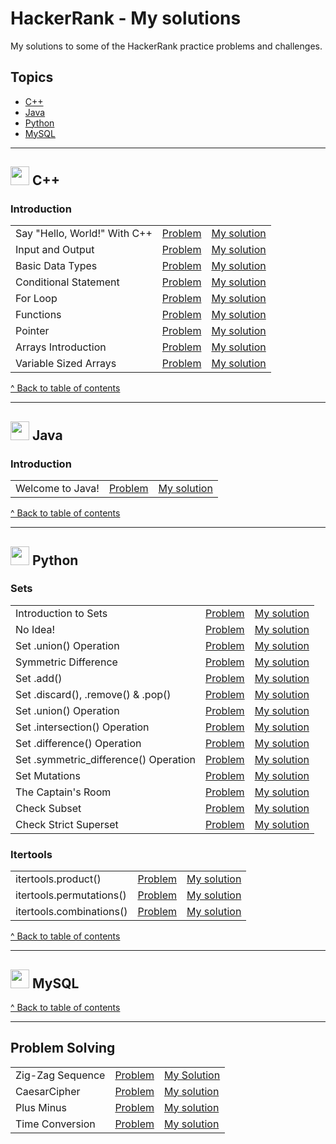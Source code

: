 # HackerRank - My solutions
My solutions to some of the HackerRank practice problems and challenges.

## Topics
+ [C++](#-c)
+ [Java](#-java)
+ [Python](#-python)
+ [MySQL](#-mysql)


---

## <img src= "https://skillicons.dev/icons?i=cpp" width = 30px> C++

### Introduction
| | | |
| --- | --- | --- |
| Say "Hello, World!" With C++ | [Problem](https://www.hackerrank.com/challenges/cpp-hello-world/problem) | [My solution](../main/c%2B%2B/cpp-hello-world.cpp) |
| Input and Output | [Problem](https://www.hackerrank.com/challenges/cpp-input-and-output/problem) | [My solution](../main/c%2B%2B/cpp-input-and-output.cpp) |
| Basic Data Types | [Problem](https://www.hackerrank.com/challenges/c-tutorial-basic-data-types/problem) | [My solution](../main/c%2B%2B/c-tutorial-basic-data-types.cpp) |
| Conditional Statement | [Problem](https://www.hackerrank.com/challenges/c-tutorial-conditional-if-else/problem) | [My solution](../main/c%2B%2B/c-tutorial-conditional-if-else.cpp) |
| For Loop | [Problem](https://www.hackerrank.com/challenges/c-tutorial-for-loop/problem) | [My solution](../main/c%2B%2B/c-tutorial-for-loop.cpp) |
| Functions | [Problem](https://www.hackerrank.com/challenges/c-tutorial-functions/problem) | [My solution](../main/c%2B%2B/c-tutorial-functions.cpp) |
| Pointer | [Problem](https://www.hackerrank.com/challenges/c-tutorial-pointer/problem) | [My solution](../main/c%2B%2B/c-tutorial-pointer.cpp) |
| Arrays Introduction | [Problem](https://www.hackerrank.com/challenges/arrays-introduction/problem) | [My solution](../main/c%2B%2B/arrays-introduction.cpp) |
| Variable Sized Arrays | [Problem](https://www.hackerrank.com/challenges/variable-sized-arrays/problem) | [My solution](../main/c%2B%2B/variable-sized-arrays.cpp) |

[^ Back to table of contents](#topics)


---
## <img src= "https://skillicons.dev/icons?i=java" width = 30px> Java

### Introduction
| | | |
| --- | --- | --- |
| Welcome to Java! | [Problem](https://www.hackerrank.com/challenges/welcome-to-java/problem) | [My solution](../main/java/welcome-to-java.java) |


[^ Back to table of contents](#topics)


---
## <img src= "https://skillicons.dev/icons?i=py" width = 30px> Python

### Sets
|  |  |  |
| --- | --- | --- | 
| Introduction to Sets | [Problem](https://www.hackerrank.com/challenges/py-introduction-to-sets/problem) | [My solution](../main/python/py-introduction-to-sets.py)
| No Idea! | [Problem](https://www.hackerrank.com/challenges/no-idea/problem) | [My solution](../main/python/no-idea.py)
| Set .union() Operation | [Problem](https://www.hackerrank.com/challenges/py-set-union/problem) | [My solution](../main/python/py-set-union.py)
| Symmetric Difference | [Problem](https://www.hackerrank.com/challenges/symmetric-difference/problem) | [My solution](../main/python/symmetric-difference.py) 
| Set .add() | [Problem](https://www.hackerrank.com/challenges/py-set-add/problem) | [My solution](../main/python/py-set-add.py)
| Set .discard(), .remove() & .pop() | [Problem](https://www.hackerrank.com/challenges/py-set-discard-remove-pop) | [My solution](../main/python/py-set-discard-remove-pop.py)
| Set .union() Operation | [Problem](https://www.hackerrank.com/challenges/py-set-union) | [My solution](../main/python/py-set-union.py)
| Set .intersection() Operation | [Problem](https://www.hackerrank.com/challenges/py-set-intersection-operation) | [My solution](../main/python/py-set-intersection-operation.py)
| Set .difference() Operation | [Problem](https://www.hackerrank.com/challenges/py-set-difference-operation) | [My solution](../main/python/py-set-difference-operation.py)
| Set .symmetric_difference() Operation | [Problem](https://www.hackerrank.com/challenges/py-set-symmetric-difference-operation) | [My solution](../main/python/py-set-symmetric-difference-operation.py)
| Set Mutations | [Problem](https://www.hackerrank.com/challenges/py-set-mutations) | [My solution](../main/python/py-set-mutations.py)
| The Captain's Room | [Problem](https://www.hackerrank.com/challenges/py-the-captains-room) | [My solution](../main/python/py-the-captains-room.py)
| Check Subset | [Problem](https://www.hackerrank.com/challenges/py-check-subset) | [My solution](../main/python/py-check-subset.py)
| Check Strict Superset | [Problem](https://www.hackerrank.com/challenges/py-check-strict-superset) | [My solution](../main/python/py-check-strict-superset.py)

### Itertools
|  |  |  |
| --- | --- | --- | 
| itertools.product() | [Problem](https://www.hackerrank.com/challenges/itertools-product/problem) | [My solution](../main/python/itertools-product.py) |
| itertools.permutations() | [Problem](https://www.hackerrank.com/challenges/itertools-permutations/problem) | [My solution](../main/python/itertools-permutations.py)
| itertools.combinations() | [Problem](https://www.hackerrank.com/challenges/itertools-combinations/problem) | [My solution](../main/python/itertools-combinations.py)

[^ Back to table of contents](#topics)


---
## <img src= "https://skillicons.dev/icons?i=mysql" width = 30px> MySQL

[^ Back to table of contents](#topics)


---
## Problem Solving
|  |  |  |
| --- | --- | --- | 
| Zig-Zag Sequence | [Problem](https://www.hackerrank.com/challenges/one-week-preparation-kit-zig-zag-sequence/problem) | [My Solution](../main/ZigZagSequence.py)
| CaesarCipher | [Problem](https://www.hackerrank.com/challenges/one-week-preparation-kit-caesar-cipher-1/problem) | [My solution](../main/CaesarCipher.py)
| Plus Minus | [Problem](https://www.hackerrank.com/challenges/one-week-preparation-kit-plus-minus/problem) | [My solution](../main/algorithms/PlusMinus.py)
| Time Conversion | [Problem](https://www.hackerrank.com/challenges/one-week-preparation-kit-time-conversion/problem) | [My solution](../main/algorithms/TimeConversion.py)
